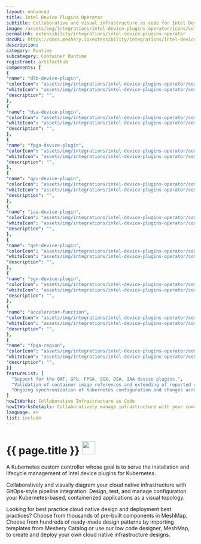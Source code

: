 ```yaml
---
layout: enhanced
title: Intel Device Plugins Operator
subtitle: Collaborative and visual infrastructure as code for Intel Device Plugins Operator
image: /assets/img/integrations/intel-device-plugins-operator/icons/color/intel-device-plugins-operator-color.svg
permalink: extensibility/integrations/intel-device-plugins-operator
docURL: https://docs.meshery.io/extensibility/integrations/intel-device-plugins-operator
description: 
category: Runtime
subcategory: Container Runtime
registrant: artifacthub
components: [
{
"name": "dlb-device-plugin",
"colorIcon": "assets/img/integrations/intel-device-plugins-operator/components/dlb-device-plugin/icons/color/dlb-device-plugin-color.svg",
"whiteIcon": "assets/img/integrations/intel-device-plugins-operator/components/dlb-device-plugin/icons/white/dlb-device-plugin-white.svg",
"description": "",
},
{
"name": "dsa-device-plugin",
"colorIcon": "assets/img/integrations/intel-device-plugins-operator/components/dsa-device-plugin/icons/color/dsa-device-plugin-color.svg",
"whiteIcon": "assets/img/integrations/intel-device-plugins-operator/components/dsa-device-plugin/icons/white/dsa-device-plugin-white.svg",
"description": "",
},
{
"name": "fpga-device-plugin",
"colorIcon": "assets/img/integrations/intel-device-plugins-operator/components/fpga-device-plugin/icons/color/fpga-device-plugin-color.svg",
"whiteIcon": "assets/img/integrations/intel-device-plugins-operator/components/fpga-device-plugin/icons/white/fpga-device-plugin-white.svg",
"description": "",
},
{
"name": "gpu-device-plugin",
"colorIcon": "assets/img/integrations/intel-device-plugins-operator/components/gpu-device-plugin/icons/color/gpu-device-plugin-color.svg",
"whiteIcon": "assets/img/integrations/intel-device-plugins-operator/components/gpu-device-plugin/icons/white/gpu-device-plugin-white.svg",
"description": "",
},
{
"name": "iaa-device-plugin",
"colorIcon": "assets/img/integrations/intel-device-plugins-operator/components/iaa-device-plugin/icons/color/iaa-device-plugin-color.svg",
"whiteIcon": "assets/img/integrations/intel-device-plugins-operator/components/iaa-device-plugin/icons/white/iaa-device-plugin-white.svg",
"description": "",
},
{
"name": "qat-device-plugin",
"colorIcon": "assets/img/integrations/intel-device-plugins-operator/components/qat-device-plugin/icons/color/qat-device-plugin-color.svg",
"whiteIcon": "assets/img/integrations/intel-device-plugins-operator/components/qat-device-plugin/icons/white/qat-device-plugin-white.svg",
"description": "",
},
{
"name": "sgx-device-plugin",
"colorIcon": "assets/img/integrations/intel-device-plugins-operator/components/sgx-device-plugin/icons/color/sgx-device-plugin-color.svg",
"whiteIcon": "assets/img/integrations/intel-device-plugins-operator/components/sgx-device-plugin/icons/white/sgx-device-plugin-white.svg",
"description": "",
},
{
"name": "accelerator-function",
"colorIcon": "assets/img/integrations/intel-device-plugins-operator/components/accelerator-function/icons/color/accelerator-function-color.svg",
"whiteIcon": "assets/img/integrations/intel-device-plugins-operator/components/accelerator-function/icons/white/accelerator-function-white.svg",
"description": "",
},
{
"name": "fpga-region",
"colorIcon": "assets/img/integrations/intel-device-plugins-operator/components/fpga-region/icons/color/fpga-region-color.svg",
"whiteIcon": "assets/img/integrations/intel-device-plugins-operator/components/fpga-region/icons/white/fpga-region-white.svg",
"description": "",
}]
featureList: [
  "Support for the QAT, GPU, FPGA, SGX, DSA, IAA device plugins.",
  "Validation of container image references and extending of reported statuses.",
  "Ongoing synchronization of Kubernetes configuration and changes across any number of clusters."
]
howItWorks: Collaborative Infrastructure as Code
howItWorksDetails: Collaboratively manage infrastructure with your coworkers synchronously sharing the same designs.
language: en
list: include
---
```

<h1>{{ page.title }} <img src="{{ page.image }}" style="width: 35px; height: 35px;" /></h1>

<p>
A Kubernetes custom controller whose goal is to serve the installation and lifecycle management of Intel device plugins for Kubernetes.
</p>
<p>
    Collaboratively and visually diagram your cloud native infrastructure with GitOps-style pipeline integration. Design, test, and manage configuration your Kubernetes-based, containerized applications as a visual topology.
</p>
<p>
    Looking for best practice cloud native design and deployment best practices? Choose from thousands of pre-built components in MeshMap. Choose from hundreds of ready-made design patterns by importing templates from Meshery Catalog or use our low code designer, MeshMap, to create and deploy your own cloud native infrastructure designs.
</p>
